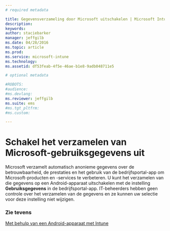```yaml
---
# required metadata

title: Gegevensverzameling door Microsoft uitschakelen | Microsoft Intune
description:
keywords:
author: staciebarker
manager: jeffgilb
ms.date: 04/28/2016
ms.topic: article
ms.prod:
ms.service: microsoft-intune
ms.technology:
ms.assetid: df53feab-4f5e-46ae-b1e8-9adb048711e5

# optional metadata

#ROBOTS:
#audience:
#ms.devlang:
ms.reviewer: jeffgilb
ms.suite: ems
#ms.tgt_pltfrm:
#ms.custom:

---
```



# Schakel het verzamelen van Microsoft-gebruiksgegevens uit
Microsoft verzamelt automatisch anonieme gegevens over de betrouwbaarheid, de prestaties en het gebruik van de bedrijfsportal-app om Microsoft-producten en -services te verbeteren. U kunt het verzamelen van die gegevens op een Android-apparaat uitschakelen met de instelling **Gebruiksgegevens** in de bedrijfsportal-app. IT-beheerders hebben geen controle over het verzamelen van de gegevens en ze kunnen uw selectie voor deze instelling niet wijzigen.

### Zie tevens
[Met behulp van een Android-apparaat met Intune](using-your-android-device-with-intune.md)

<!--HONumber=May16_HO1-->


